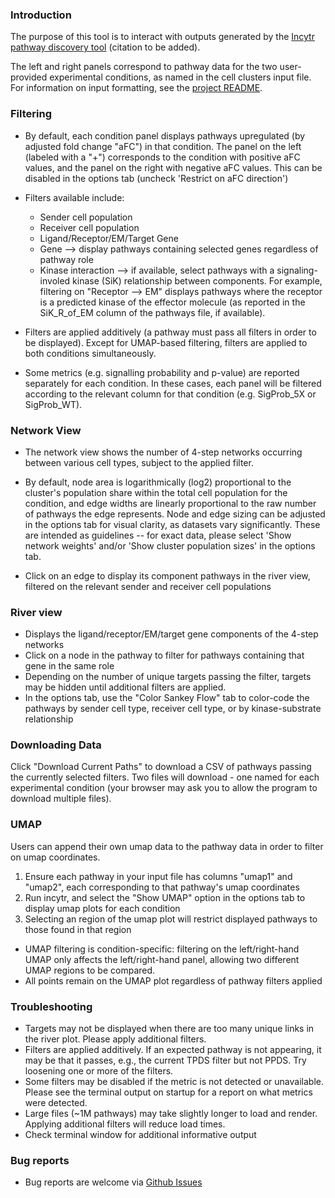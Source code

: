 ### Introduction

The purpose of this tool is to interact with outputs generated by the [Incytr pathway discovery tool](https://github.com/ChanghanGitHub/Incytr) (citation to be added). 

The left and right panels correspond to pathway data for the two user-provided experimental conditions, as named in the cell clusters input file. For information on input formatting, see the [project README](https://github.com/cellsignal/incytr-viz/blob/main/README.md).

### Filtering

- By default, each condition panel displays pathways upregulated (by adjusted fold change "aFC") in that condition. The panel on the left (labeled with a "+") corresponds to the condition with positive aFC values, and the panel on the right with negative aFC values. This can be disabled in the options tab (uncheck 'Restrict on aFC direction')

- Filters available include:

  - Sender cell population
  - Receiver cell population
  - Ligand/Receptor/EM/Target Gene
  - Gene --> display pathways containing selected genes regardless of pathway role
  - Kinase interaction --> if available, select pathways with a signaling-involed kinase (SiK) relationship between components. For example, filtering on "Receptor --> EM" displays pathways where the receptor is a predicted kinase of the effector molecule (as reported in the SiK_R_of_EM column of the pathways file, if available).
  

- Filters are applied additively (a pathway must pass all filters in order to be displayed). Except for UMAP-based filtering, filters are applied to both conditions simultaneously. 

- Some metrics (e.g. signalling probability and p-value) are reported separately for each condition. In these cases, each panel will be filtered according to the relevant column for that condition (e.g. SigProb_5X or SigProb_WT).


### Network View

- The network view shows the number of 4-step networks occurring between various cell types, subject to the applied filter.

- By default, node area is logarithmically (log2) proportional to the cluster's population share within the total cell population for the condition, and edge widths are linearly proportional to the raw number of pathways the edge represents. Node and edge sizing can be adjusted in the options tab for visual clarity, as datasets vary significantly. These are intended as guidelines -- for exact data, please select 'Show network weights' and/or 'Show cluster population sizes' in the options tab.

- Click on an edge to display its component pathways in the river view, filtered on the relevant sender and receiver cell populations



### River view

- Displays the ligand/receptor/EM/target gene components of the 4-step networks
- Click on a node in the pathway to filter for pathways containing that gene in the same role
- Depending on the number of unique targets passing the filter, targets may be hidden until additional filters are applied.
- In the options tab, use the "Color Sankey Flow" tab to color-code the pathways by sender cell type, receiver cell type, or by kinase-substrate relationship

### Downloading Data

Click "Download Current Paths" to download a CSV of pathways passing the currently selected filters. Two files will download - one named for each experimental condition (your browser may ask you to allow the program to download multiple files).


### UMAP

Users can append their own umap data to the pathway data in order to filter on umap coordinates.

1. Ensure each pathway in your input file has columns "umap1" and "umap2", each corresponding to that pathway's umap coordinates
2. Run incytr, and select the "Show UMAP" option in the options tab to display umap plots for each condition
3. Selecting an region of the umap plot will restrict displayed pathways to those found in that region

- UMAP filtering is condition-specific: filtering on the left/right-hand UMAP only affects the left/right-hand panel, allowing two different UMAP regions to be compared.
- All points remain on the UMAP plot regardless of pathway filters applied


### Troubleshooting

- Targets may not be displayed when there are too many unique links in the river plot. Please apply additional filters.
- Filters are applied additively. If an expected pathway is not appearing, it may be that it passes, e.g.,  the current TPDS filter but not PPDS. Try loosening one or more of the filters.
- Some filters may be disabled if the metric is not detected or unavailable. Please see the terminal output on startup for a report on what metrics were detected.
- Large files (~1M pathways) may take slightly longer to load and render. Applying additional filters will reduce load times. 
- Check terminal window for additional informative output

### Bug reports
- Bug reports are welcome via [Github Issues](https://github.com/cellsignal/incytr-viz/issues)
